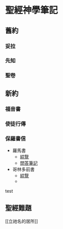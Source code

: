 # 聖經神學筆記

## 舊約

### 妥拉

### 先知

### 聖卷

## 新約

### 福音書

### 使徒行傳

### 保羅書信
- 羅馬書
	- [綜覽](45-Rom/Rom-Notes.md)
	- [問答筆記](45-Rom/Rom-QA.md)
- 哥林多前書
	- [綜覽](46-1Co/1Co-QA.md)
	- 

test


## 聖經難題
[[立祂名的居所]]



